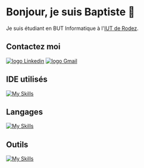 # Bonjour, je suis Baptiste 👋

Je suis étudiant en BUT Informatique à l'[IUT de Rodez](https://iut-rodez.fr).

## Contactez moi
<p>
<a href="https://www.linkedin.com/in/baptiste-ladureau-9b96a3327/" target="blank"><img src="https://img.shields.io/badge/LinkedIn-0077B5?style=for-the-badge&logo=linkedin&logoColor=white" alt="logo Linkedin"/></a>
<a href="mailto:baptiste.ladureau@iut-rodez.fr" target="blank"><img src="https://img.shields.io/badge/Gmail-D14836?style=for-the-badge&logo=gmail&logoColor=white" alt="logo Gmail"/></a> 
</p>

## IDE utilisés

[![My Skills](https://skillicons.dev/icons?i=vscode,sublime,arduino,idea,phpstorm,pycharm,webstorm)](https://skillicons.dev)

## Langages

[![My Skills](https://skillicons.dev/icons?i=java,html,css,bootstrap,js,php,py)](https://skillicons.dev)

## Outils
[![My Skills](https://skillicons.dev/icons?i=git,mysql,grafana,linux,windows,figma)](https://skillicons.dev)
